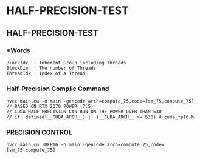 # HALF-PRECISION-TEST
## HALF-PRECISION-TEST

### *Words
    
    BlockIdx  : Inherent Group including Threads
    BlockDim  : The number of Threads
    ThreadIdx : Index of A Thread

### Half-Precision Complie Command

    nvcc main.cu -o main -gencode arch=compute_75,code=[sm_75,compute_75]
    // BASED ON RTX 2070 POWER (7.5)
    // CUDA HALF-PRECISION CAN RUN ON THE POWER OVER THAN 530
    // if !defined(__CUDA_ARCH__) || (__CUDA_ARCH__ >= 530) # cuda_fp16.h
    
### PRECISION CONTROL

    nvcc main.cu -DFP16 -o main -gencode arch=compute_75,code=[sm_75,compute_75]
